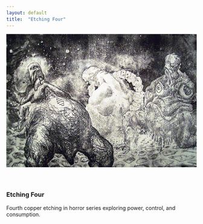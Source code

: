 ```yaml
---
layout: default
title:  "Etching Four"
---
```


<div class="right">
  <div class="row">
    <div class="col-xs-12">
    </div>
      <div class="col-xs-8" style="padding-bottom:20px">
        <img src="/images/etchingFour.jpg" class="img-responsive" alt="Etching Four" style="padding-bottom: 1rem; max-width:100%">
      </div>
    </div>
  <h3 align="left">Etching Four</h3>
  <p>Fourth copper etching in horror series exploring power, control, and consumption.</p>
</div>
